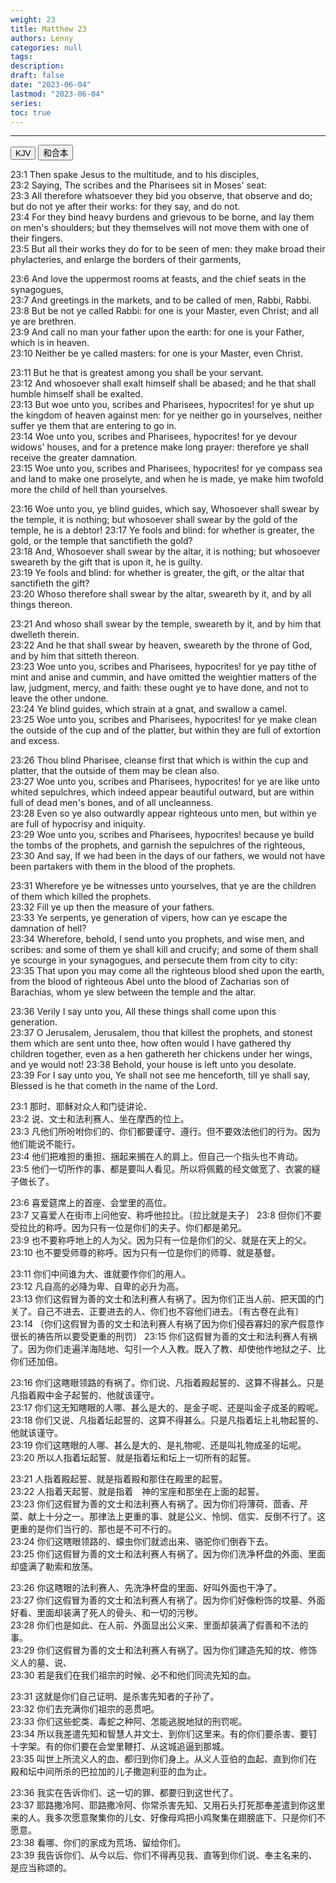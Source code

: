 ```yaml
---
weight: 23
title: Matthew 23
authors: Lenny
categories: null
tags: 
description: 
draft: false
date: "2023-06-04"
lastmod: "2023-06-04"
series:
toc: true
---
```



<!--more-->
---

<!-- Tab links -->

<div class="tab">
  <button class="tablinks active" onclick="tablabel(event, 'english')">KJV</button>
  <button class="tablinks" onclick="tablabel(event, 'chinese')">和合本</button>
</div>

<!-- Tab content -->
<div id="english" class="tabcontent" style="display:block">

23:1 Then spake Jesus to the multitude, and to his disciples,  
23:2 Saying, The scribes and the Pharisees sit in Moses' seat:  
23:3 All therefore whatsoever they bid you observe, that observe and do; but do not ye after their works: for they say, and do not.  
23:4 For they bind heavy burdens and grievous to be borne, and lay them on men's shoulders; but they themselves will not move them with one of their fingers.  
23:5 But all their works they do for to be seen of men: they make broad their phylacteries, and enlarge the borders of their garments,  

23:6 And love the uppermost rooms at feasts, and the chief seats in the synagogues,  
23:7 And greetings in the markets, and to be called of men, Rabbi, Rabbi.  
23:8 But be not ye called Rabbi: for one is your Master, even Christ; and all ye are brethren.  
23:9 And call no man your father upon the earth: for one is your Father, which is in heaven.  
23:10 Neither be ye called masters: for one is your Master, even Christ.  

23:11 But he that is greatest among you shall be your servant.  
23:12 And whosoever shall exalt himself shall be abased; and he that shall humble himself shall be exalted.  
23:13 But woe unto you, scribes and Pharisees, hypocrites! for ye shut up the kingdom of heaven against men: for ye neither go in yourselves, neither suffer ye them that are entering to go in.  
23:14 Woe unto you, scribes and Pharisees, hypocrites! for ye devour widows' houses, and for a pretence make long prayer: therefore ye shall receive the greater damnation.  
23:15 Woe unto you, scribes and Pharisees, hypocrites! for ye compass sea and land to make one proselyte, and when he is made, ye make him twofold more the child of hell than yourselves.  

23:16 Woe unto you, ye blind guides, which say, Whosoever shall swear by the temple, it is nothing; but whosoever shall swear by the gold of the temple, he is a debtor!
23:17 Ye fools and blind: for whether is greater, the gold, or the temple that sanctifieth the gold?  
23:18 And, Whosoever shall swear by the altar, it is nothing; but whosoever sweareth by the gift that is upon it, he is guilty.  
23:19 Ye fools and blind: for whether is greater, the gift, or the altar that sanctifieth the gift?  
23:20 Whoso therefore shall swear by the altar, sweareth by it, and by all things thereon.  

23:21 And whoso shall swear by the temple, sweareth by it, and by him that dwelleth therein.  
23:22 And he that shall swear by heaven, sweareth by the throne of God, and by him that sitteth thereon.  
23:23 Woe unto you, scribes and Pharisees, hypocrites! for ye pay tithe of mint and anise and cummin, and have omitted the weightier matters of the law, judgment, mercy, and faith: these ought ye to have done, and not to leave the other undone.  
23:24 Ye blind guides, which strain at a gnat, and swallow a camel.  
23:25 Woe unto you, scribes and Pharisees, hypocrites! for ye make clean the outside of the cup and of the platter, but within they are full of extortion and excess.  

23:26 Thou blind Pharisee, cleanse first that which is within the cup and platter, that the outside of them may be clean also.  
23:27 Woe unto you, scribes and Pharisees, hypocrites! for ye are like unto whited sepulchres, which indeed appear beautiful outward, but are within full of dead men's bones, and of all uncleanness.  
23:28 Even so ye also outwardly appear righteous unto men, but within ye are full of hypocrisy and iniquity.  
23:29 Woe unto you, scribes and Pharisees, hypocrites! because ye build the tombs of the prophets, and garnish the sepulchres of the righteous,  
23:30 And say, If we had been in the days of our fathers, we would not have been partakers with them in the blood of the prophets.  

23:31 Wherefore ye be witnesses unto yourselves, that ye are the children of them which killed the prophets.  
23:32 Fill ye up then the measure of your fathers.  
23:33 Ye serpents, ye generation of vipers, how can ye escape the damnation of hell?  
23:34 Wherefore, behold, I send unto you prophets, and wise men, and scribes: and some of them ye shall kill and crucify; and some of them shall ye scourge in your synagogues, and persecute them from city to city:  
23:35 That upon you may come all the righteous blood shed upon the earth, from the blood of righteous Abel unto the blood of Zacharias son of Barachias, whom ye slew between the temple and the altar.  

23:36 Verily I say unto you, All these things shall come upon this generation.  
23:37 O Jerusalem, Jerusalem, thou that killest the prophets, and stonest them which are sent unto thee, how often would I have gathered thy children together, even as a hen gathereth her chickens under her wings, and ye would not!
23:38 Behold, your house is left unto you desolate.  
23:39 For I say unto you, Ye shall not see me henceforth, till ye shall say, Blessed is he that cometh in the name of the Lord.  

</div>


<div id="chinese" class="tabcontent">

23:1 那时、耶稣对众人和门徒讲论、  
23:2 说、文士和法利赛人、坐在摩西的位上。  
23:3 凡他们所吩咐你们的、你们都要谨守、遵行。但不要效法他们的行为。因为他们能说不能行。  
23:4 他们把难担的重担、捆起来搁在人的肩上。但自己一个指头也不肯动。  
23:5 他们一切所作的事、都是要叫人看见。所以将佩戴的经文做宽了、衣裳的繸子做长了。  

23:6 喜爱筵席上的首座、会堂里的高位。  
23:7 又喜爱人在街市上问他安、称呼他拉比。〔拉比就是夫子〕
23:8 但你们不要受拉比的称呼。因为只有一位是你们的夫子。你们都是弟兄。  
23:9 也不要称呼地上的人为父。因为只有一位是你们的父、就是在天上的父。  
23:10 也不要受师尊的称呼。因为只有一位是你们的师尊、就是基督。  

23:11 你们中间谁为大、谁就要作你们的用人。  
23:12 凡自高的必降为卑、自卑的必升为高。  
23:13 你们这假冒为善的文士和法利赛人有祸了。因为你们正当人前、把天国的门关了。自己不进去、正要进去的人、你们也不容他们进去。〔有古卷在此有〕
23:14 〔你们这假冒为善的文士和法利赛人有祸了因为你们侵吞寡妇的家产假意作很长的祷告所以要受更重的刑罚〕
23:15 你们这假冒为善的文士和法利赛人有祸了。因为你们走遍洋海陆地、勾引一个人入教。既入了教、却使他作地狱之子、比你们还加倍。  

23:16 你们这瞎眼领路的有祸了。你们说、凡指着殿起誓的、这算不得甚么。只是凡指着殿中金子起誓的、他就该谨守。  
23:17 你们这无知瞎眼的人哪、甚么是大的、是金子呢、还是叫金子成圣的殿呢。  
23:18 你们又说、凡指着坛起誓的、这算不得甚么。只是凡指着坛上礼物起誓的、他就该谨守。  
23:19 你们这瞎眼的人哪、甚么是大的、是礼物呢、还是叫礼物成圣的坛呢。  
23:20 所以人指着坛起誓、就是指着坛和坛上一切所有的起誓。  

23:21 人指着殿起誓、就是指着殿和那住在殿里的起誓。  
23:22 人指着天起誓、就是指着　神的宝座和那坐在上面的起誓。  
23:23 你们这假冒为善的文士和法利赛人有祸了。因为你们将薄荷、茴香、芹菜、献上十分之一。那律法上更重的事、就是公义、怜悯、信实、反倒不行了。这更重的是你们当行的、那也是不可不行的。  
23:24 你们这瞎眼领路的、蠓虫你们就滤出来、骆驼你们倒吞下去。  
23:25 你们这假冒为善的文士和法利赛人有祸了。因为你们洗净杯盘的外面、里面却盛满了勒索和放荡。  

23:26 你这瞎眼的法利赛人、先洗净杯盘的里面、好叫外面也干净了。  
23:27 你们这假冒为善的文士和法利赛人有祸了。因为你们好像粉饰的坟墓、外面好看、里面却装满了死人的骨头、和一切的污秽。  
23:28 你们也是如此、在人前、外面显出公义来、里面却装满了假善和不法的事。  
23:29 你们这假冒为善的文士和法利赛人有祸了。因为你们建造先知的坟、修饰义人的墓、说、  
23:30 若是我们在我们祖宗的时候、必不和他们同流先知的血。  

23:31 这就是你们自己证明、是杀害先知者的子孙了。  
23:32 你们去充满你们祖宗的恶贯吧。  
23:33 你们这些蛇类、毒蛇之种阿、怎能逃脱地狱的刑罚呢。  
23:34 所以我差遣先知和智慧人并文士、到你们这里来。有的你们要杀害、要钉十字架。有的你们要在会堂里鞭打、从这城追逼到那城。  
23:35 叫世上所流义人的血、都归到你们身上。从义人亚伯的血起、直到你们在殿和坛中间所杀的巴拉加的儿子撒迦利亚的血为止。  

23:36 我实在告诉你们、这一切的罪、都要归到这世代了。  
23:37 耶路撒冷阿、耶路撒冷阿、你常杀害先知、又用石头打死那奉差遣到你这里来的人。我多次愿意聚集你的儿女、好像母鸡把小鸡聚集在翅膀底下、只是你们不愿意。  
23:38 看哪、你们的家成为荒场、留给你们。  
23:39 我告诉你们、从今以后、你们不得再见我、直等到你们说、奉主名来的、是应当称颂的。  

</div>